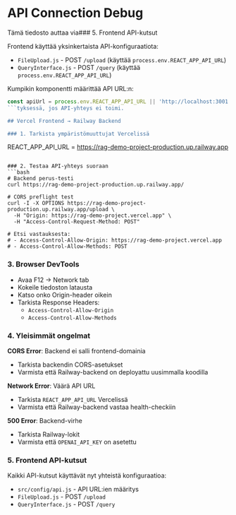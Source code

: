# API Connection Debug

Tämä tiedosto auttaa via### 5. Frontend API-kutsut

Frontend käyttää yksinkertaista API-konfiguraatiota:
- `FileUpload.js` - POST `/upload` (käyttää `process.env.REACT_APP_API_URL`)
- `QueryInterface.js` - POST `/query` (käyttää `process.env.REACT_APP_API_URL`)

Kumpikin komponentti määrittää API URL:n:
```javascript
const apiUrl = process.env.REACT_APP_API_URL || 'http://localhost:3001';
```tyksessä, jos API-yhteys ei toimi.

## Vercel Frontend → Railway Backend

### 1. Tarkista ympäristömuuttujat Vercelissä
```
REACT_APP_API_URL = https://rag-demo-project-production.up.railway.app
```

### 2. Testaa API-yhteys suoraan
```bash
# Backend perus-testi
curl https://rag-demo-project-production.up.railway.app/

# CORS preflight test
curl -I -X OPTIONS https://rag-demo-project-production.up.railway.app/upload \
  -H "Origin: https://rag-demo-project.vercel.app" \
  -H "Access-Control-Request-Method: POST"

# Etsi vastauksesta:
# - Access-Control-Allow-Origin: https://rag-demo-project.vercel.app
# - Access-Control-Allow-Methods: POST
```

### 3. Browser DevTools
- Avaa F12 → Network tab
- Kokeile tiedoston latausta
- Katso onko Origin-header oikein
- Tarkista Response Headers:
  - `Access-Control-Allow-Origin`
  - `Access-Control-Allow-Methods`

### 4. Yleisimmät ongelmat

**CORS Error**: Backend ei salli frontend-domainia
- Tarkista backendin CORS-asetukset
- Varmista että Railway-backend on deployattu uusimmalla koodilla

**Network Error**: Väärä API URL
- Tarkista `REACT_APP_API_URL` Vercelissä
- Varmista että Railway-backend vastaa health-checkiin

**500 Error**: Backend-virhe
- Tarkista Railway-lokit
- Varmista että `OPENAI_API_KEY` on asetettu

### 5. Frontend API-kutsut

Kaikki API-kutsut käyttävät nyt yhteistä konfiguraatioa:
- `src/config/api.js` - API URL:ien määritys
- `FileUpload.js` - POST `/upload`
- `QueryInterface.js` - POST `/query`

